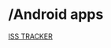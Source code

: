 # /Android apps

[ISS TRACKER](https://play.google.com/store/apps/details?id=com.rayan.spaceiss&hl=it)
